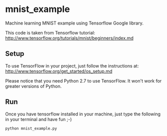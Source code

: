 # mnist_example
Machine learning MNIST example using Tensorflow Google library.

This code is taken from Tensorflow tutorial: http://www.tensorflow.org/tutorials/mnist/beginners/index.md

<h2>Setup</h2>

To use TensorFlow in your project, just follow the instructions at: http://www.tensorflow.org/get_started/os_setup.md

Please notice that you need Python 2.7 to use TensorFlow. It won't work for greater versions of Python.

<h2>Run</h2>

Once you have tensorflow installed in your machine, just type the following in your terminal and have fun ;-)

```bash
python mnist_example.py

```
